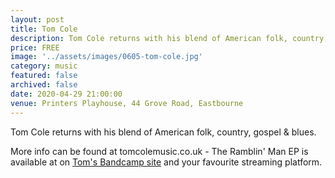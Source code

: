```yaml
---
layout: post
title: Tom Cole
description: Tom Cole returns with his blend of American folk, country, gospel & blues.
price: FREE
image: '../assets/images/0605-tom-cole.jpg'
category: music
featured: false
archived: false
date: 2020-04-29 21:00:00
venue: Printers Playhouse, 44 Grove Road, Eastbourne
---
```


Tom Cole returns with his blend of American folk, country, gospel & blues.

More info can be found at tomcolemusic.co.uk - The Ramblin' Man EP is available at on [Tom's Bandcamp site](https://tomcole.bandcamp.com/album/ramblin-man) and your favourite streaming platform.
